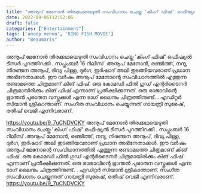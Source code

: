 ```yaml
---
title: "അനൂപ് മേനോൻ തിരക്കഥയെഴുതി സംവിധാനം ചെയ്ത 'കിംഗ് ഫിഷ്' ഒഫീഷ്യൽ ടീസർ പുറത്തിറക്കി"
date: 2022-09-06T12:52:05
draft: false
categories: ["Entertainment"]
tags: ['anoop menon', 'KING FISH MOVIE']
author: "Beaumaris"
---
```


അനൂപ് മേനോൻ തിരക്കഥയെഴുതി സംവിധാനം ചെയ്ത 'കിംഗ് ഫിഷ്' ഒഫീഷ്യൽ ടീസർ പുറത്തിറക്കി . സപ്തംബർ 16 റിലീസ് .അനൂപ് മേനോൻ, രഞ്ജിത്ത്, നന്ദു, നിരഞ്ജന അനൂപ്, ദിവ്യ പിള്ള, ദുർഗ, ഇർഷാദ് അലി തുടങ്ങിയവരാണ് പ്രധാന അഭിനേതാക്കൾ. ഈ വർഷം അനൂപ് മേനോന്റെ സംവിധാനത്തിൽ എത്തുന്ന രണ്ടാമത്തെ ചിത്രമാണ് കിങ് ഫിഷ്. ഒരു കോമഡി ഫീൽ ഗുഡ് എന്റർടൈനർ ചിത്രമായിരിക്കും കിങ് ഫിഷ് എന്നാണ് പ്രതീക്ഷിക്കുന്നത്. ഒരു രാജാവിന്റെ ഭ്രാന്തൻ പുരാതന വസ്തുക്കൾ എന്ന ടാഗ് ലൈനും ചിത്രത്തിനുണ്ട്. . എഡിറ്റർ സിയാൻ ശ്രീകാന്താണ്. സംഗീത സംവിധാനം ചെയ്യുന്നത് ഗായത്രി സുരേഷ്, രതീഷ് വെജി എന്നിവരാണ്.

https://youtu.be/9_7uCNDVCKY
അനൂപ് മേനോൻ തിരക്കഥയെഴുതി സംവിധാനം ചെയ്ത 'കിംഗ് ഫിഷ്' ഒഫീഷ്യൽ ടീസർ പുറത്തിറക്കി . സപ്തംബർ 16 റിലീസ് .അനൂപ് മേനോൻ, രഞ്ജിത്ത്, നന്ദു, നിരഞ്ജന അനൂപ്, ദിവ്യ പിള്ള, ദുർഗ, ഇർഷാദ് അലി തുടങ്ങിയവരാണ് പ്രധാന അഭിനേതാക്കൾ. ഈ വർഷം അനൂപ് മേനോന്റെ സംവിധാനത്തിൽ എത്തുന്ന രണ്ടാമത്തെ ചിത്രമാണ് കിങ് ഫിഷ്. ഒരു കോമഡി ഫീൽ ഗുഡ് എന്റർടൈനർ ചിത്രമായിരിക്കും കിങ് ഫിഷ് എന്നാണ് പ്രതീക്ഷിക്കുന്നത്. ഒരു രാജാവിന്റെ ഭ്രാന്തൻ പുരാതന വസ്തുക്കൾ എന്ന ടാഗ് ലൈനും ചിത്രത്തിനുണ്ട്. . എഡിറ്റർ സിയാൻ ശ്രീകാന്താണ്. സംഗീത സംവിധാനം ചെയ്യുന്നത് ഗായത്രി സുരേഷ്, രതീഷ് വെജി എന്നിവരാണ്. https://youtu.be/9_7uCNDVCKY
